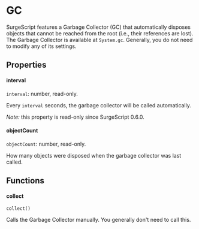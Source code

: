 GC
==

SurgeScript features a Garbage Collector (GC) that automatically disposes objects that cannot be reached from the root (i.e., their references are lost). The Garbage Collector is available at `System.gc`. Generally, you do not need to modify any of its settings.

Properties
----------

#### interval

`interval`: number, read-only.

Every `interval` seconds, the garbage collector will be called automatically.

*Note:* this property is read-only since SurgeScript 0.6.0.

#### objectCount

`objectCount`: number, read-only.

How many objects were disposed when the garbage collector was last called.

Functions
---------

#### collect

`collect()`

Calls the Garbage Collector manually. You generally don't need to call this.
